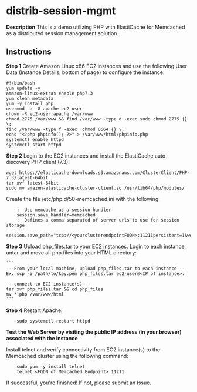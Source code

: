 # distrib-session-mgmt

**Description**
This is a demo utilizing PHP with ElastiCache for Memcached as a distributed session management solution. 
## Instructions
**Step 1**
Create Amazon Linux x86 EC2 instances and use the following User Data (Instance Details, bottom of page) to configure the instance:

```
#!/bin/bash
yum update -y
amazon-linux-extras enable php7.3
yum clean metadata
yum -y install php
usermod -a -G apache ec2-user
chown -R ec2-user:apache /var/www
chmod 2775 /var/www && find /var/www -type d -exec sudo chmod 2775 {} \;
find /var/www -type f -exec  chmod 0664 {} \;
echo "<?php phpinfo(); ?>" > /var/www/html/phpinfo.php
systemctl enable httpd
systemctl start httpd
```

**Step 2**
Login to the EC2 instances and install the ElastiCache auto-discovery PHP client (7.3):

```
wget https://elasticache-downloads.s3.amazonaws.com/ClusterClient/PHP-7.3/latest-64bit
tar xvf latest-64bit
sudo mv amazon-elasticache-cluster-client.so /usr/lib64/php/modules/
```

Create the file /etc/php.d/50-memcached.ini with the following:

```
    ;  Use memcache as a session handler
    session.save_handler=memcached
    ;  Defines a comma separated of server urls to use for session storage
    session.save_path="tcp://<yourclusterendpointFQDN>:11211persistent=1&weight=1&timeout=1&retry_interval=15"
```

**Step 3**
Upload php_files.tar to your EC2 instances. Login to each instance, untar and move all php files into your HTML directory:

    ```
    ---From your local machine, upload php_files.tar to each instance---
    Ex. scp -i /path/to/key.pem php_files.tar ec2-user@<IP of instance>:
    
    ---connect to EC2 instance(s)---
    tar xvf php_files.tar && cd php_files
    mv *.php /var/www/html
    ```
    
**Step 4**
Restart Apache:

```
    sudo systemctl restart httpd
```

**Test the Web Server by visiting the public IP address (in your browser) associated with the instance**

Install telnet and verify connectivity from EC2 instance(s) to the Memcached cluster using the following command:

```
    sudo yum -y install telnet
    telnet <FQDN of Memcached Endpoint> 11211
```

If successful, you're finished! If not, please submit an Issue.
